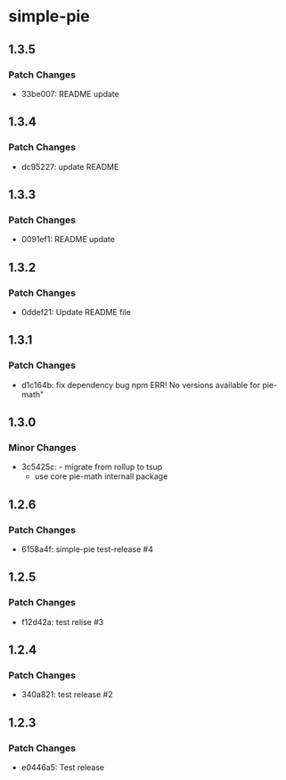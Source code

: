 # simple-pie

## 1.3.5

### Patch Changes

- 33be007: README update

## 1.3.4

### Patch Changes

- dc95227: update README

## 1.3.3

### Patch Changes

- 0091ef1: README update

## 1.3.2

### Patch Changes

- 0ddef21: Update README file

## 1.3.1

### Patch Changes

- d1c164b: fix dependency bug npm ERR! No versions available for pie-math"

## 1.3.0

### Minor Changes

- 3c5425c: - migrate from rollup to tsup
  - use core pie-math internall package

## 1.2.6

### Patch Changes

- 6158a4f: simple-pie test-release #4

## 1.2.5

### Patch Changes

- f12d42a: test relise #3

## 1.2.4

### Patch Changes

- 340a821: test release #2

## 1.2.3

### Patch Changes

- e0446a5: Test release

